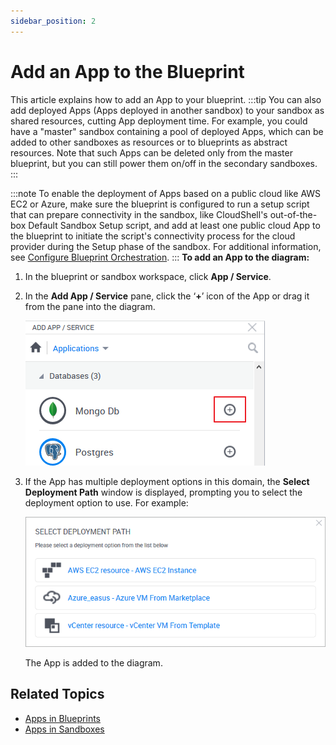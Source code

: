 ```yaml
---
sidebar_position: 2
---
```


# Add an App to the Blueprint

This article explains how to add an App to your blueprint.
:::tip
You can also add deployed Apps (Apps deployed in another sandbox) to your sandbox as shared resources, cutting App deployment time. For example, you could have a "master" sandbox containing a pool of deployed Apps, which can be added to other sandboxes as resources or to blueprints as abstract resources. Note that such Apps can be deleted only from the master blueprint, but you can still power them on/off in the secondary sandboxes.
:::

:::note
To enable the deployment of Apps based on a public cloud like AWS EC2 or Azure, make sure the blueprint is configured to run a setup script that can prepare connectivity in the sandbox, like CloudShell's out-of-the-box Default Sandbox Setup script, and add at least one public cloud App to the blueprint to initiate the script's connectivity process for the cloud provider during the Setup phase of the sandbox. For additional information, see [Configure Blueprint Orchestration](../configure-orchestration.md).
:::
**To add an App to the diagram:**

1. In the blueprint or sandbox workspace, click **App / Service**.
2. In the **Add App / Service** pane, click the ‘**+**’ icon of the App or drag it from the pane into the diagram.
    
    ![](/Images/CloudShell-Portal/Lab-Management/Working-with-Apps/Working-with-Apps_3.png)
    
3. If the App has multiple deployment options in this domain, the **Select Deployment Path** window is displayed, prompting you to select the deployment option to use. For example:
    
    ![](/Images/CloudShell-Portal/Lab-Management/AppSelectDeploymentPath.png)
    
    The App is added to the diagram.
    

## Related Topics

- [Apps in Blueprints](../../../../portal/blueprints/creating-blueprints/apps)
- [Apps in Sandboxes](../../../../portal/sandboxes/sandbox-workspace/apps)
